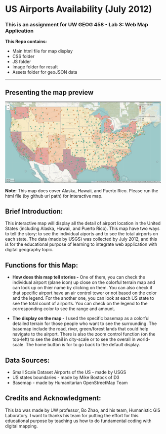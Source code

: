 # US Airports Availability (July 2012)

### This is an assignment for UW GEOG 458 - Lab 3: Web Map Application

**This Repo contains:**
* Main html file for map display
* CSS folder 
* JS folder
* Image folder for result
* Assets folder for geoJSON data
____________________________________________________________________________________________________________________________________________________________________

## Presenting the map preview 

![!US Airports Map](img/preview.jpg)

**Note:** This map does cover Alaska, Hawaii, and Puerto Rico. Please run the html file (by github url path) for interactive map. 

## Brief Introduction:

This interactive map will display all the detail of airport location in the United States (including Alaska, Hawaii, and Puerto Rico). This map have two ways to tell the story: to see the individual aiports and to see the total airports on each state. The data (made by USGS) was collected by July 2012, and this is for the educational purpose of learning to integrate web application with digital geography topic.   

## Functions for this Map:

* **How does this map tell stories -** One of them, you can check the individual airport (plane icon) up close on the colorful terrain map and can look up on thier name by clicking on them. You can also check if that specific airport have an air control tower or not based on the color and the legend. For the another one, you can look at each US state to see the total count of airports. You can check on the legend to the corresponding color to see the range and amount.

* **The display on the map -** I used the specific basemap as a colorful detailed terrain for those people who want to see the surrounding. The basemap include the road, river, green/forest lands that could help navigate to the airport. There is also the zoom control function (on the top-left) to see the detail in city-scale or to see the overall in world-scale. The home button is for to go back to the default display.  

## Data Sources:

* Small Scale Dataset Airports of the US - made by USGS
* US states boundaries - made by Mike Bostock of D3
* Basemap - made by Humanitarian OpenStreetMap Team

## Credits and Acknowledgment:

This lab was made by UW professor, Bo Zhao, and his team, Humanistic GIS Laboratory. I want to thanks his team for putting the effort for this educational purpose by teaching us how to do fundamental coding with digital mapping. 
